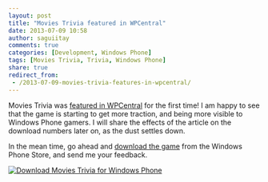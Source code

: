 ```yaml
---
layout: post
title: "Movies Trivia featured in WPCentral"
date: 2013-07-09 10:58
author: saguiitay
comments: true
categories: [Development, Windows Phone]
tags: [Movies Trivia, Trivia, Windows Phone]
share: true
redirect_from:
 - /2013-07-09-movies-trivia-features-in-wpcentral/
---
```

Movies Trivia was [featured in WPCentral](http://www.wpcentral.com/movies-trivia-windows-phone-only-thing-missing-popcorn) for the first time!
I am happy to see that the game is starting to get more traction, and being more visible to Windows Phone gamers. I will share the effects of
the article on the download numbers later on, as the dust settles down.

In the mean time, go ahead and [download the game](http://www.windowsphone.com/s?appid=e46152fa-1cc8-44bd-a095-4e5ad590a055) from the Windows Phone Store,
and send me your feedback.

[![Download Movies Trivia for Windows Phone]({{site.url}}/images/windowsphone_208x67_blu.png "Download Movies Trivia for Windows Phone")](http://www.windowsphone.com/s?appid=e46152fa-1cc8-44bd-a095-4e5ad590a055)


